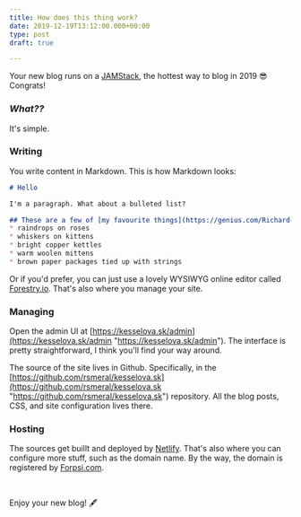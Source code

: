 ```yaml
---
title: How does this thing work?
date: 2019-12-19T13:12:00.000+00:00
type: post
draft: true

---
```

Your new blog runs on a [JAMStack](https://jamstack.org/ "JAMStack"), the hottest way to blog in 2019 😎 Congrats!

### _What??_

It's simple.

### Writing

You write content in Markdown. This is how Markdown looks:

```markdown
# Hello

I'm a paragraph. What about a bulleted list?

## These are a few of [my favourite things](https://genius.com/Richard-rodgers-my-favorite-things-lyrics):
* raindrops on roses
* whiskers on kittens
* bright copper kettles
* warm woolen mittens
* brown paper packages tied up with strings
```

Or if you'd prefer, you can just use a lovely WYSIWYG online editor called [Forestry.io](https://forestry.io). That's also where you manage your site.

### Managing

Open the admin UI at [https://kesselova.sk/admin](https://kesselova.sk/admin "https://kesselova.sk/admin"). The interface is pretty straightforward, I think you'll find your way around.

The source of the site lives in Github. Specifically, in the [https://github.com/rsmeral/kesselova.sk](https://github.com/rsmeral/kesselova.sk "https://github.com/rsmeral/kesselova.sk") repository. All the blog posts, CSS, and site configuration lives there.

### Hosting

The sources get buillt and deployed by [Netlify](https://netlify.com). That's also where you can configure more stuff, such as the domain name. By the way, the domain is registered by [Forpsi.com](https://www.forpsi.com/).

<br />

Enjoy your new blog! 🖋